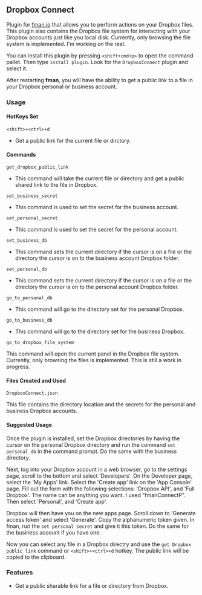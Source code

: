 ## Dropbox Connect

Plugin for [fman.io](https://fman.io) that allows you to perform actions on your Dropbox files. This plugin also contains the Dropbox file system for interacting with your Dropbox accounts just like you local disk. Currently, only browsing the file system is implemented. I'm working on the rest.

You can install this plugin by pressing `<shift+cmd+p>` to open the command pallet. Then type `install plugin`. Look for the `DropboxConnect` plugin and select it.

After restarting **fman**, you will have the ability to get a public link to a file in your Dropbox personal or business account.

### Usage

#### HotKeys Set

`<shift>+<ctrl>+d`

- Get a public link for the current file or dirctory.

#### Commands

`get_dropbox_public_link`

- This command will take the current file or directory and get a public shared link to the file in Dropbox.

`set_business_secret`

- This command is used to set the secret for the business account.

`set_personal_secret`

- This command is used to set the secret for the personal account.

`set_business_db`

- This command sets the current directory if the cursor is on a file or the directory the cursor is on to the business account Dropbox folder.

`set_personal_db`

- This command sets the current directory if the cursor is on a file or the directory the cursor is on to the personal account Dropbox folder.

`go_to_personal_db`

- This command will go to the directory set for the personal Dropbox.

`go_to_business_db`

- This command will go to the directory set for the business Dropbox.

`go_to_dropbox_file_system`

This command will open the current panel in the Dropbox file system. Currently, only browsing the files is implemented. This is still a work in progress.

#### Files Created and Used

`DropboxConnect.json`

This file contains the directory location and the secrets for the personal and business Dropbox accounts.

#### Suggested Usage

Once the plugin is installed, set the Dropbox directories by having the cursor on the personal Dropbox directory and run the command `set personal db` in the command prompt. Do the same with the business directory.

Next, log into your Dropbox account in a web browser, go to the settings page, scroll to the bottom and select 'Developers'. On the Developer page, select the 'My Apps' link. Select the 'Create app' link on the 'App Console' page. Fill out the form with the following selections: 'Dropbox API', and 'Full Dropbox'. The name can be anything you want. I used "fmanConnectP". Then select 'Personal', and 'Create app'.

Dropbox will then have you on the new apps page. Scroll down to 'Generate access token' and select 'Generate'. Copy the alphanumeric token given. In fman, run the `set personal secret` and give it this token. Do the same for the business account if you have one.

Now you can select any file in a Dropbox directry and use the `get Dropbox public link` command or `<shift>+<ctrl>+d` hotkey. The public link will be copied to the clipboard.

### Features

- Get a public sharable link for a file or directory from Dropbox.
